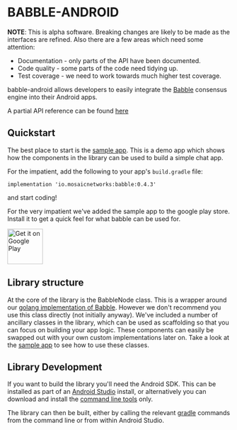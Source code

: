 # BABBLE-ANDROID

**NOTE**:
This is alpha software. Breaking changes are likely to be made as the
interfaces are refined. Also there are a few areas which need some
attention:

* Documentation - only parts of the API have been documented.
* Code quality - some parts of the code need tidying up.
* Test coverage - we need to work towards much higher test coverage.

babble-android allows developers to easily integrate the
[Babble](https://github.com/mosaicnetworks/babble) consensus engine
into their Android apps.

A partial API reference can be found [here](https://javadoc.io/doc/io.mosaicnetworks/babble/latest/index.html)

## Quickstart

The best place to start is the [sample app](https://github.com/mosaicnetworks/babble-android/tree/master/sample). This is a demo app which shows how the
components in the library can be used to build a simple chat app.

For the impatient, add the following to your app's `build.gradle` file:

```implementation 'io.mosaicnetworks:babble:0.4.3'```

and start coding!

For the very impatient we've added the sample app to the google play store. Install
it to get a quick feel for what babble can be used for.

<a href='https://play.google.com/store/apps/details?id=io.mosaicnetworks.sample&hl=en_GB'><img alt='Get it on Google Play' src='https://play.google.com/intl/en_us/badges/images/generic/en_badge_web_generic.png' height='80px'/></a>

## Library structure

At the core of the library is the BabbleNode class. This is a
wrapper around our [golang implementation of Babble](https://github.com/mosaicnetworks/babble).
However we don't recommend you use this class
directly (not initially anyway). We've included a number of ancillary
classes in the library, which can be used as scaffolding so that you can
focus on building your app logic. These components can easily be swapped
out with your own custom implementations later on. Take a look at the
[sample app](https://github.com/mosaicnetworks/babble-android/tree/master/sample)
to see how to use these classes.

## Library Development

If you want to build the library you'll need the Android SDK. This can be installed
as part of an [Android Studio](https://developer.android.com/studio)
install, or alternatively you can download and install the
[command line tools](https://developer.android.com/studio/index.html#command-tools)
only.

The library can then be built, either by calling the relevant [gradle](https://gradle.org/)
commands from the command line or from within Android Studio.

